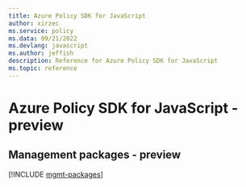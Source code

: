 ```yaml
---
title: Azure Policy SDK for JavaScript
author: xirzec
ms.service: policy
ms.data: 09/21/2022
ms.devlang: javascript
ms.author: jeffish
description: Reference for Azure Policy SDK for JavaScript
ms.topic: reference
---
```

# Azure Policy SDK for JavaScript - preview

## Management packages - preview
[!INCLUDE [mgmt-packages](policy-mgmt-index.md)]